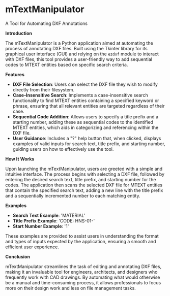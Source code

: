 # mTextManipulator

A Tool for Automating DXF Annotations

**Introduction**

The mTextManipulator is a Python application aimed at automating the process of annotating DXF files. Built using the Tkinter library for its graphical user interface (GUI) and relying on the `ezdxf` module to interact with DXF files, this tool provides a user-friendly way to add sequential codes to MTEXT entities based on specific search criteria.

**Features**

- **DXF File Selection**: Users can select the DXF file they wish to modify directly from their filesystem.
- **Case-Insensitive Search**: Implements a case-insensitive search functionality to find MTEXT entities containing a specified keyword or phrase, ensuring that all relevant entities are targeted regardless of their case.
- **Sequential Code Addition**: Allows users to specify a title prefix and a starting number, adding these as sequential codes to the identified MTEXT entities, which aids in categorizing and referencing within the DXF file.
- **User Guidance**: Includes a "?" help button that, when clicked, displays examples of valid inputs for search text, title prefix, and starting number, guiding users on how to effectively use the tool.

**How It Works**

Upon launching the mTextManipulator, users are greeted with a simple and intuitive interface. The process begins with selecting a DXF file, followed by entering the desired search text, title prefix, and starting number for the codes. The application then scans the selected DXF file for MTEXT entities that contain the specified search text, adding a new line with the title prefix and a sequentially incremented number to each matching entity.

**Examples**

- **Search Text Example**: 'MATERIAL'
- **Title Prefix Example**: 'CODE: HNS-01-'
- **Start Number Example**: '1'

These examples are provided to assist users in understanding the format and types of inputs expected by the application, ensuring a smooth and efficient user experience.

**Conclusion**

mTextManipulator streamlines the task of editing and annotating DXF files, making it an invaluable tool for engineers, architects, and designers who frequently work with CAD drawings. By automating what would otherwise be a manual and time-consuming process, it allows professionals to focus more on their design work and less on file management tasks.
